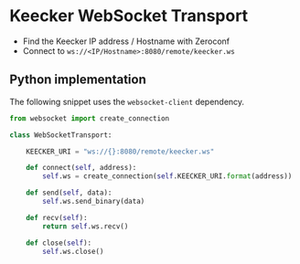 # Keecker WebSocket Transport

- Find the Keecker IP address / Hostname with Zeroconf
- Connect to `ws://<IP/Hostname>:8080/remote/keecker.ws`

## Python implementation

The following snippet uses the `websocket-client` dependency.

```python
from websocket import create_connection

class WebSocketTransport:

    KEECKER_URI = "ws://{}:8080/remote/keecker.ws"

    def connect(self, address):
        self.ws = create_connection(self.KEECKER_URI.format(address))

    def send(self, data):
        self.ws.send_binary(data)

    def recv(self):
        return self.ws.recv()

    def close(self):
        self.ws.close()
```
